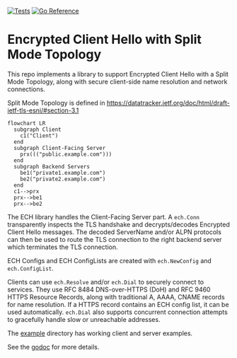 [![Tests](https://github.com/c2FmZQ/ech/actions/workflows/pr.yml/badge.svg?branch=main)](https://github.com/c2FmZQ/ech/actions/workflows/pr.yml)
[![Go Reference](https://pkg.go.dev/badge/github.com/c2FmZQ/ech.svg)](https://pkg.go.dev/github.com/c2FmZQ/ech)

# Encrypted Client Hello with Split Mode Topology

This repo implements a library to support Encrypted Client Hello with a Split Mode Topology, along with secure client-side name resolution and network connections.

Split Mode Topology is defined in https://datatracker.ietf.org/doc/html/draft-ietf-tls-esni/#section-3.1

```mermaid
flowchart LR
  subgraph Client
    c1("Client")
  end
  subgraph Client-Facing Server
    prx((("public.example.com")))
  end
  subgraph Backend Servers
    be1("private1.example.com")
    be2("private2.example.com")
  end
  c1-->prx
  prx-->be1
  prx-->be2
```

The ECH library handles the Client-Facing Server part. A `ech.Conn` transparently inspects the TLS handshake and decrypts/decodes Encrypted Client Hello messages. The decoded ServerName and/or ALPN protocols can then be used to route the TLS connection to the right backend server which terminates the TLS connection.

ECH Configs and ECH ConfigLists are created with `ech.NewConfig` and `ech.ConfigList`.

Clients can use `ech.Resolve` and/or `ech.Dial` to securely connect to services. They use RFC 8484 DNS-over-HTTPS (DoH) and RFC 9460 HTTPS Resource Records, along with traditional A, AAAA, CNAME records for name resolution. If a HTTPS record contains an ECH config list, it can be used automatically. `ech.Dial` also supports concurrent connection attempts to gracefully handle slow or unreachable addresses.

The [example](https://github.com/c2FmZQ/ech/tree/main/example) directory has working client and server examples.

See the [godoc](https://pkg.go.dev/github.com/c2FmZQ/ech) for more details.
